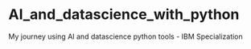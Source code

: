 # AI_and_datascience_with_python
My journey using AI and datascience python tools - IBM Specialization
